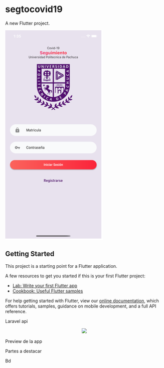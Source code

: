 # segtocovid19

A new Flutter project.

![alt text](https://github.com/MaarioSevilla/segtoCovid19/blob/patch-1/Imagen1.png?raw=true)

## Getting Started

This project is a starting point for a Flutter application.

A few resources to get you started if this is your first Flutter project:

- [Lab: Write your first Flutter app](https://flutter.dev/docs/get-started/codelab)
- [Cookbook: Useful Flutter samples](https://flutter.dev/docs/cookbook)

For help getting started with Flutter, view our
[online documentation](https://flutter.dev/docs), which offers tutorials,
samples, guidance on mobile development, and a full API reference.


Laravel api

<p align="center"><a href="https://github.com/MaarioSevilla/apicloud" target="_blank"><img src="https://raw.githubusercontent.com/laravel/art/master/logo-lockup/5%20SVG/2%20CMYK/1%20Full%20Color/laravel-logolockup-cmyk-red.svg" width="400"></a></p>

Preview de la app


Partes a destacar


Bd
